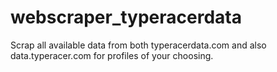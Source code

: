# webscraper_typeracerdata
Scrap all available data from both typeracerdata.com and also data.typeracer.com for profiles of your choosing.
